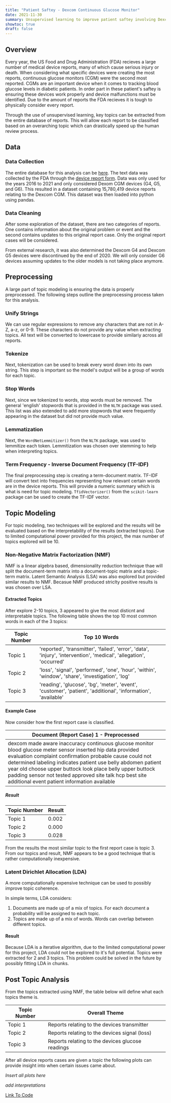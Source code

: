 ```yaml
---
title: "Patient Saftey - Dexcom Continuous Glucose Monitor"
date: 2021-11-30
summary: Unsupervised learning to improve patient saftey involving Dexcom's continuous glucose monitors.  
showtoc: true
draft: false
---
```


## Overview
Every year, the US Food and Drug Administration (FDA) recieves a large number of medical device reports, many of which cause serious injury or death. When considering what specific devices were creating the most reports, continuous glucose monitors (CGM) were the second most reported. CGMs are an important device when it comes to tracking blood glucose levels in diabetic patients. In order part in these patient's saftey is ensuring these devices work properly and device malfunctions must be identified. Due to the amount of reports the FDA recieves it is tough to physically consider every report. 

Through the use of unsupervised learning, key topics can be extracted from the entire database of reports. This will allow each report to be classified based on an overarching topic which can drastically speed up the human review process. 

## Data
### Data Collection
The entire database for this analysis can be [here](https://www.accessdata.fda.gov/scripts/cdrh/cfdocs/cfmaude/search.cfm). The text data was collected by the FDA through the [device report form](https://www.fda.gov/media/76299/download). Data was only used for the years 2016 to 2021 and only considered Dexom CGM devices (G4, G5, and G6). This resulted in a dataset containing 15,780,419 device reports relating to the Dexcom CGM. This dataset was then loaded into python using pandas.

### Data Cleaning
After some exploration of the dataset, there are two categories of reports. One contains information about the original problem or event and the second contains updates to this original report case. Only the original report cases will be considered. 

From external research, it was also determined the Dexcom G4 and Dexcom G5 devices were discontinued by the end of 2020. We will only consider G6 devices assuming updates to the older models is not taking place anymore. 

## Preprocessing
A large part of topic modeling is ensuring the data is properly preprocessed. The following steps outline the preprocessing process taken for this analysis. 
### Unify Strings
We can use regular expressions to remove any characters that are not in A-Z, a-z, or 0-9. These characters do not provide any value when extracting topics. All text will be converted to lowercase to provide similariy across all reports.  
### Tokenize
Next, tokenization can be used to break every word down into its own string. This step is important so the model's output will be a group of words for each topic. 
### Stop Words
Next, since we tokenized to words, stop words must be removed. The general 'english' stopwords that is provided in the ```NLTK``` package was used. This list was also extended to add more stopwords that were frequently appearing in the dataset but did not provide much value.
### Lemmatization
Next, the ```WordNetLemmitizer()``` from the ```NLTK``` package, was used to lemmitize each token. Lemmitization was chosen over stemming to help when interpreting topics. 
### Term Frequency - Inverse Document Frequency (TF-IDF)
The final preprocessing step is creating a term-document matrix. TF-IDF will convert text into frequencies representing how relevant certain words are in the device reports. This will provide a numeric summary which is what is need for topic modeling. ```TfidVectorizer()``` from the ```scikit-learn``` package can be used to create the TF-IDF vector.   

## Topic Modeling
For topic modeling, two techniques will be explored and the results will be evaluated based on the interpretability of the results (extracted topics). Due to limited computational power provided for this project, the max number of topics explored will be 10.
### Non-Negative Matrix Factorization (NMF)
NMF is a linear algebra based, dimensionality reduction technique thae will split the document-term matrix into a document-topic matrix and a topic-term matrix. Latent Semantic Analysis (LSA) was also explored but provided similar results to NMF. Becasue NMF produced striclty positive results is was chosen over LSA. 
#### Extracted Topics
After explore 2-10 topics, 3 appeared to give the most disticnt and interpretable topics. The following table shows the top 10 most common words in each of the 3 topics:

| Topic Number | Top 10 Words |
|--------------|--------------|
| Topic 1 | 'reported', 'transmitter', 'failed', 'error', 'data', 'injury', 'intervention', 'medical', 'allegation', 'occurred'|
| Topic 2 | 'loss', 'signal', 'performed', 'one', 'hour', 'within', 'window', 'share', 'investigation', 'log' |
| Topic 3 | 'reading', 'glucose', 'bg', 'meter', 'event', 'customer', 'patient', 'additional', 'information', 'available' |

#### Example Case
Now consider how the first report case is classified.

| Document (Report Case) 1 - Preprocessed|
|--------------------------|
|dexcom made aware inaccuracy continuous glucose monitor blood glucose meter sensor inserted hip data provided evaluation complaint confirmation probable cause could not determined labeling indicates patient use belly abdomen patient year old choose upper buttock look place belly upper buttock padding sensor not tested approved site talk hcp best site additional event patient information available|

##### Result
| Topic Number| Result |
|---------|------------|
| Topic 1 | 0.002 |
| Topic 2 | 0.000 |
| Topic 3 | 0.028 |

From the results the most similar topic to the first report case is topic 3. From our topics and result, NMF appears to be a good technique that is rather computationally inexpensive. 

### Latent Dirichlet Allocation (LDA)
A more computationally expensive technique can be used to possibly improve topic coherence. 

In simple terms, LDA considers:
1. Documents are made up of a mix of topics. For each document a probability will be assigned to each topic. 
2. Topics are made up of a mix of words. Words can overlap between different topics. 
#### Result
Because LDA is a iterative algorithm, due to the limited computational power for this project, LDA could not be explored to it's full potential. Topics were extracted for 2 and 3 topics. This problem could be solved in the future by possibly fitting LDA in chunks.  

## Post Topic Analysis
From the topics extracted using NMF, the table below will define what each topics theme is.

| Topic Number | Overall Theme |
|--------------|---------------|
| Topic 1      | Reports relating to the devices transmitter      |
| Topic 2      | Reports relating to the devices signal (loss)    |
| Topic 3      | Reports relating to the devices glucose readings |

After all device reports cases are given a topic the following plots can provide insight into when certain issues came about. 

*Insert all plots here*

*add interpretations*

[Link To Code](https://github.com/trey-capps/Patient-Safety)